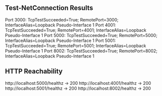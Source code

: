 ﻿## Test-NetConnection Results
Port 3000: TcpTestSucceeded=True; RemotePort=3000; InterfaceAlias=Loopback Pseudo-Interface 1
Port 4001: TcpTestSucceeded=True; RemotePort=4001; InterfaceAlias=Loopback Pseudo-Interface 1
Port 5000: TcpTestSucceeded=True; RemotePort=5000; InterfaceAlias=Loopback Pseudo-Interface 1
Port 5001: TcpTestSucceeded=True; RemotePort=5001; InterfaceAlias=Loopback Pseudo-Interface 1
Port 8002: TcpTestSucceeded=True; RemotePort=8002; InterfaceAlias=Loopback Pseudo-Interface 1

## HTTP Reachability
http://localhost:5000/healthz -> 200
http://localhost:4001/healthz -> 200
http://localhost:5001/healthz -> 200
http://localhost:8002/healthz -> 200
